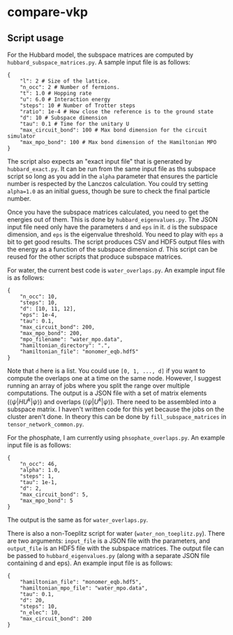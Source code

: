 # compare-vkp

## Script usage

For the Hubbard model, the subspace matrices are computed by `hubbard_subspace_matrices.py`. A sample input file is as follows:
```
{
    "l": 2 # Size of the lattice.
    "n_occ": 2 # Number of fermions.
    "t": 1.0 # Hopping rate
    "u": 6.0 # Interaction energy
    "steps": 10 # Number of Trotter steps
    "ratio": 1e-4 # How close the reference is to the ground state
    "d": 10 # Subspace dimension
    "tau": 0.1 # Time for the unitary U
    "max_circuit_bond": 100 # Max bond dimension for the circuit simulator
    "max_mpo_bond": 100 # Max bond dimension of the Hamiltonian MPO
}
```
The script also expects an "exact input file" that is generated by `hubbard_exact.py`. It can be run from the same input file as ths subspace script so long as you add in the `alpha` parameter that ensures the particle number is respected by the Lanczos calculation. You could try setting `alpha=1.0` as an initial guess, though be sure to check the final particle number.

Once you have the subspace matrices calculated, you need to get the energies out of them. This is done by `hubbard_eigenvalues.py`. The JSON input file need only have the parameters `d` and `eps` in it. `d` is the subspace dimension, and `eps` is the eigenvalue threshold. You need to play with `eps` a bit to get good results. The script produces CSV and HDF5 output files with the energy as a function of the subspace dimension $d$. This script can be reused for the other scripts that produce subspace matrices.

For water, the current best code is `water_overlaps.py`. An example input file is as follows:
```
{
    "n_occ": 10,
    "steps": 10,
    "d": [10, 11, 12],
    "eps": 1e-4,
    "tau": 0.1,
    "max_circuit_bond": 200,
    "max_mpo_bond": 200,
    "mpo_filename": "water_mpo.data",
    "hamiltonian_directory": ".",
    "hamiltonian_file": "monomer_eqb.hdf5"
}
```
Note that `d` here is a list. You could use `[0, 1, ..., d]` if you want to compute the overlaps one at a time on the same node. However, I suggest running an array of jobs where you split the range over multiple computations. The output is a JSON file with a set of matrix elements ($\langle \psi | H U^k |\psi \rangle$) and overlaps ($\langle \psi | U^k |\psi \rangle$). There need to be assembled into a subspace matrix. I haven't written code for this yet because the jobs on the cluster aren't done. In theory this can be done by `fill_subspace_matrices` in `tensor_network_common.py`.

For the phosphate, I am currently using `phsophate_overlaps.py`. An example input file is as follows:
```
{
    "n_occ": 46,
    "alpha": 1.0,
    "steps": 1,
    "tau": 1e-1,
    "d": 2,
    "max_circuit_bond": 5,
    "max_mpo_bond": 5
}
```
The output is the same as for `water_overlaps.py`.

There is also a non-Toeplitz script for water (`water_non_toeplitz.py`). There are two arguments: `input_file` is a JSON file with the parameters, and `output_file` is an HDF5 file with the subspace matrices. The output file can be passed to `hubbard_eigenvalues.py` (along with a separate JSON file containing d and eps). An example input file is as follows:
```
{
    "hamiltonian_file": "monomer_eqb.hdf5",
    "hamiltonian_mpo_file": "water_mpo.data",
    "tau": 0.1,
    "d": 20,
    "steps": 10,
    "n_elec": 10,
    "max_circuit_bond": 200
}
```